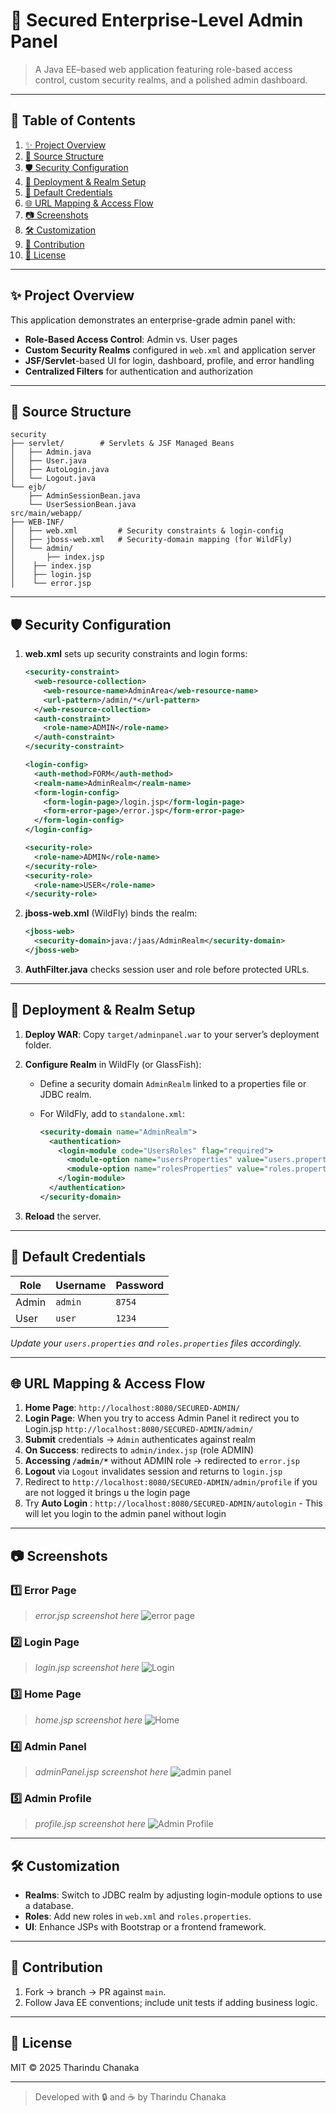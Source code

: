 # 🔐 Secured Enterprise-Level Admin Panel

> A Java EE–based web application featuring role-based access control, custom security realms, and a polished admin dashboard.

---

## 📑 Table of Contents

1. [✨ Project Overview](#-project-overview)
2. [📂 Source Structure](#-source-structure)
3. [🛡️ Security Configuration](#-security-configuration)
4. [🚀 Deployment & Realm Setup](#-deployment--realm-setup)
5. [👤 Default Credentials](#-default-credentials)
6. [🌐 URL Mapping & Access Flow](#-url-mapping--access-flow)
7. [📷 Screenshots](#-screenshots)
8. [🛠️ Customization](#-customization)
9. [🤝 Contribution](#-contribution)
10. [📜 License](#-license)

---

## ✨ Project Overview

This application demonstrates an enterprise-grade admin panel with:

* **Role-Based Access Control**: Admin vs. User pages
* **Custom Security Realms** configured in `web.xml` and application server
* **JSF/Servlet**-based UI for login, dashboard, profile, and error handling
* **Centralized Filters** for authentication and authorization

---

## 📂 Source Structure

```
security
├── servlet/        # Servlets & JSF Managed Beans
│   ├── Admin.java
│   ├── User.java
│   ├── AutoLogin.java
│   └── Logout.java
└── ejb/             
    ├── AdminSessionBean.java
    └── UserSessionBean.java
src/main/webapp/
├── WEB-INF/
│   ├── web.xml         # Security constraints & login-config
│   ├── jboss-web.xml   # Security-domain mapping (for WildFly)
│   └── admin/
│       ├── index.jsp
│    ├── index.jsp
│    ├── login.jsp
│    └── error.jsp
```
---

## 🛡️ Security Configuration

1. **web.xml** sets up security constraints and login forms:

   ```xml
   <security-constraint>
     <web-resource-collection>
       <web-resource-name>AdminArea</web-resource-name>
       <url-pattern>/admin/*</url-pattern>
     </web-resource-collection>
     <auth-constraint>
       <role-name>ADMIN</role-name>
     </auth-constraint>
   </security-constraint>

   <login-config>
     <auth-method>FORM</auth-method>
     <realm-name>AdminRealm</realm-name>
     <form-login-config>
       <form-login-page>/login.jsp</form-login-page>
       <form-error-page>/error.jsp</form-error-page>
     </form-login-config>
   </login-config>

   <security-role>
     <role-name>ADMIN</role-name>
   </security-role>
   <security-role>
     <role-name>USER</role-name>
   </security-role>
   ```
2. **jboss-web.xml** (WildFly) binds the realm:

   ```xml
   <jboss-web>
     <security-domain>java:/jaas/AdminRealm</security-domain>
   </jboss-web>
   ```
3. **AuthFilter.java** checks session user and role before protected URLs.

---

## 🚀 Deployment & Realm Setup

1. **Deploy WAR**: Copy `target/adminpanel.war` to your server’s deployment folder.
2. **Configure Realm** in WildFly (or GlassFish):

   * Define a security domain `AdminRealm` linked to a properties file or JDBC realm.
   * For WildFly, add to `standalone.xml`:

     ```xml
     <security-domain name="AdminRealm">
       <authentication>
         <login-module code="UsersRoles" flag="required">
           <module-option name="usersProperties" value="users.properties"/>
           <module-option name="rolesProperties" value="roles.properties"/>
         </login-module>
       </authentication>
     </security-domain>
     ```
3. **Reload** the server.

---

## 👤 Default Credentials

| Role  | Username | Password   |
| ----- | -------- | ---------- |
| Admin | `admin`  | `8754` |
| User  | `user`   | `1234`  |

*Update your `users.properties` and `roles.properties` files accordingly.*

---

## 🌐 URL Mapping & Access Flow

1. **Home Page**: `http://localhost:8080/SECURED-ADMIN/`
2. **Login Page**: When you try to access Admin Panel it redirect you to Login.jsp `http://localhost:8080/SECURED-ADMIN/admin/`
3. **Submit** credentials → `Admin` authenticates against realm
4. **On Success**: redirects to `admin/index.jsp` (role ADMIN)
5. **Accessing `/admin/*`** without ADMIN role → redirected to `error.jsp`
6. **Logout** via `Logout` invalidates session and returns to `login.jsp`
7. Redirect to `http://localhost:8080/SECURED-ADMIN/admin/profile` if you are not logged it brings u the login page
8. Try **Auto Login** : `http://localhost:8080/SECURED-ADMIN/autologin` - This will let you login to the admin panel without login
   
---

## 📷 Screenshots

### 1️⃣ Error Page

> *error.jsp screenshot here*
![error page](https://github.com/user-attachments/assets/cb244b77-a999-4fa4-adb6-68f2d2bf47fb)

### 2️⃣ Login Page

> *login.jsp screenshot here*
![Login](https://github.com/user-attachments/assets/cf99aada-4ef9-4257-a8b8-3ebf198a8a63)

### 3️⃣ Home Page

> *home.jsp screenshot here*
![Home](https://github.com/user-attachments/assets/d92234c1-4fba-406c-b064-379789694427)

### 4️⃣ Admin Panel

> *adminPanel.jsp screenshot here*
![admin panel](https://github.com/user-attachments/assets/3117ef47-99e9-49d7-8dda-406b0b477b0c)

### 5️⃣ Admin Profile

> *profile.jsp screenshot here*
![Admin Profile](https://github.com/user-attachments/assets/2ee45736-59fe-49f8-a129-31f7b585b4eb)

---

## 🛠️ Customization

* **Realms**: Switch to JDBC realm by adjusting login-module options to use a database.
* **Roles**: Add new roles in `web.xml` and `roles.properties`.
* **UI**: Enhance JSPs with Bootstrap or a frontend framework.

---

## 🤝 Contribution

1. Fork → branch → PR against `main`.
2. Follow Java EE conventions; include unit tests if adding business logic.

---

## 📜 License

MIT © 2025 Tharindu Chanaka

---

> Developed with 🔒 and ☕ by Tharindu Chanaka


